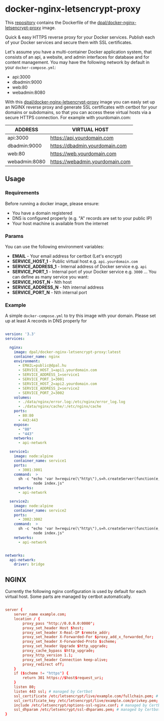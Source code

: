 # docker-nginx-letsencrypt-proxy

This [repository](https://github.com/Paldom/docker-nginx-letsencrypt-proxy) contains the Dockerfile of the [dpal/docker-nginx-letsencrypt-proxy](https://hub.docker.com/r/dpal/docker-nginx-letsencrypt-proxy/) image. 

Quick &amp; easy HTTPS reverse proxy for your Docker services. Publish each of your Docker services and secure them with SSL certificates.

Let's assume you have a multi-container Docker application system, that consists of an api, a website, and admin interfaces for database and for content management. You may have the following network by default in your `docker-compose.yml`:

- api:3000
- dbadmin:9000
- web:80
- webadmin:8080

With this [dpal/docker-nginx-letsencrypt-proxy](https://hub.docker.com/r/dpal/docker-nginx-letsencrypt-proxy/) image you can easly set up an NGINX reverse proxy and generate SSL certificates with certbot for your domains or subdomains, so that you can access these virtual hosts via a secure HTTPS connection. For example with yourdomain.com:

| ADDRESS       | VIRTUAL HOST                    |
|---------------|---------------------------------|
| api:3000      | https://api.yourdomain.com      |
| dbadmin:9000  | https://dbadmin.yourdomain.com  |
| web:80        | https://web.yourdomain.com      |
| webadmin:8080 | https://webadmin.yourdomain.com |

## Usage

### Requirements

Before running a docker image, please ensure:

* You have a domain registered
* DNS is configured properly (e.g. "A" records are set to your public IP)
* Your host machine is available from the internet

### Params

You can use the following environment variables:

* **EMAIL** - Your email address for certbot (Let's encrypt)
* **SERVICE_HOST_1** - Public virtual host e.g. `api.yourdomain.com`
* **SERVICE_ADDRESS_1** - Internal address of Docker service e.g. `api`
* **SERVICE_PORT_1** - Internal port of your Docker service e.g. `3000`
...
You can define as many service you want:
* **SERVICE_HOST_N** - Nth host
* **SERVICE_ADDRESS_N** - Nth internal address
* **SERVICE_PORT_N** - Nth internal port

### Example

A simple `docker-compose.yml` to try this image with your domain.
Please set up at least A records in DNS properly for 

```yaml

version: '3.3'
services:

  nginx: 
    image: dpal/docker-nginx-letsencrypt-proxy:latest
    container_name: nginx
    environment:
      - EMAIL=public@dpal.hu
      - SERVICE_HOST_1=api1.yourdomain.com
      - SERVICE_ADDRESS_1=service1
      - SERVICE_PORT_1=3001
      - SERVICE_HOST_2=api2.yourdomain.com
      - SERVICE_ADDRESS_2=service2
      - SERVICE_PORT_2=3002
    volumes:
      - ./data/nginx/error.log:/etc/nginx/error_log.log
      - ./data/nginx/cache/:/etc/nginx/cache
    ports:
      - 80:80
      - 443:443
    expose:
      - "80"
      - "443"
    networks:
      - api-network

  service1: 
    image: node:alpine
    container_name: service1
    ports:
      - 3001:3001
    command:  >
      sh -c "echo 'var h=require(\"http\"),s=h.createServer(function(e,r){r.writeHead(200),r.end(\"api1\")});s.listen(3001);' > index.js && 
             node index.js"
    networks:
      - api-network 

  service2: 
    image: node:alpine
    container_name: service2
    ports:
      - 3002:3002
    command:  >
      sh -c "echo 'var h=require(\"http\"),s=h.createServer(function(e,r){r.writeHead(200),r.end(\"api2\")});s.listen(3002);' > index.js && 
             node index.js"
    networks:
      - api-network 


networks:
  api-network:
    driver: bridge


```

## NGINX

Currently the following nginx configuration is used by default for each virtual host. Some parts are managed by certbot automatically.

```conf

server {
    server_name example.com;
    location / {
        proxy_pass "http://0.0.0.0:0000";
        proxy_set_header Host $host;
        proxy_set_header X-Real-IP $remote_addr;
        proxy_set_header X-Forwarded-For $proxy_add_x_forwarded_for;
        proxy_set_header X-Forwarded-Proto $scheme;
        proxy_set_header Upgrade $http_upgrade;
        proxy_cache_bypass $http_upgrade;
        proxy_http_version 1.1;
        proxy_set_header Connection keep-alive;
        proxy_redirect off;
    }
    if ($scheme != "https") {
        return 301 https://$host$request_uri;
    }
    listen 80;
    listen 443 ssl; # managed by Certbot
    ssl_certificate /etc/letsencrypt/live/example.com/fullchain.pem; # managed by Certbot
    ssl_certificate_key /etc/letsencrypt/live/example.com/privkey.pem; # managed by Certbot
    include /etc/letsencrypt/options-ssl-nginx.conf; # managed by Certbot
    ssl_dhparam /etc/letsencrypt/ssl-dhparams.pem; # managed by Certbot
}


```
